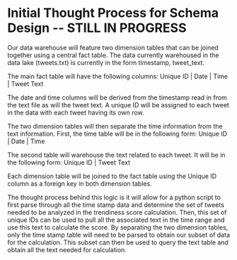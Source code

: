 # Initial Thought Process for Schema Design -- STILL IN PROGRESS

Our data warehouse will feature two dimension tables that can be joined together using a central fact table. The data currently warehoused in the data lake (tweets.txt) is currently in the form timestamp, tweet_text. 

The main fact table will have the following columns: Unique ID | Date | Time | Tweet Text

The date and time columns will be derived from the timestamp read in from the text file as will the tweet text. A unique ID will be assigned to each tweet in the data with each tweet having its own row. 

The two dimension tables will then separate the time information from the text information. First, the time table will be in the following form: Unique ID | Date | Time

The second table will warehouse the text related to each tweet. It will be in the following form: Unique ID | Tweet Text

Each dimension table will be joined to the fact table using the Unique ID column as a foreign key in both dimension tables. 

The thought process behind this logic is it will allow for a python script to first parse through all the time stamp data and determine the set of tweets needed to be analyzed in the trendiness score calculation. Then, this set of unique IDs can be used to pull all the associated text in the time range and use this text to calculate the score. By separating the two dimension tables, only the time stamp table will need to be parsed to obtain our subset of data for the calculation. This subset can then be used to query the text table and obtain all the text needed for calculation.
